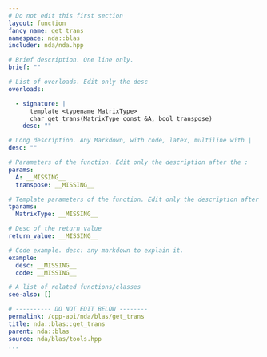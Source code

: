 ```yaml
---
# Do not edit this first section
layout: function
fancy_name: get_trans
namespace: nda::blas
includer: nda/nda.hpp

# Brief description. One line only.
brief: ""

# List of overloads. Edit only the desc
overloads:

  - signature: |
      template <typename MatrixType>
      char get_trans(MatrixType const &A, bool transpose)
    desc: ""

# Long description. Any Markdown, with code, latex, multiline with |
desc: ""

# Parameters of the function. Edit only the description after the :
params:
  A: __MISSING__
  transpose: __MISSING__

# Template parameters of the function. Edit only the description after the :
tparams:
  MatrixType: __MISSING__

# Desc of the return value
return_value: __MISSING__

# Code example. desc: any markdown to explain it.
example:
  desc: __MISSING__
  code: __MISSING__

# A list of related functions/classes
see-also: []

# ---------- DO NOT EDIT BELOW --------
permalink: /cpp-api/nda/blas/get_trans
title: nda::blas::get_trans
parent: nda::blas
source: nda/blas/tools.hpp
...
```


